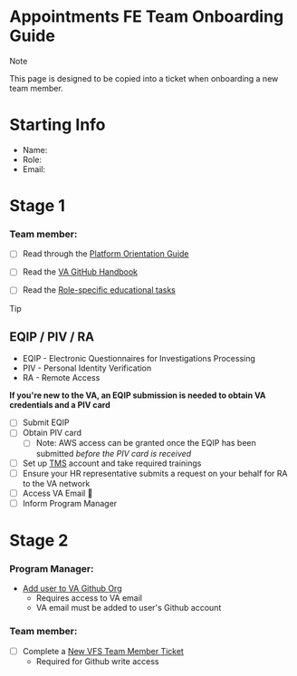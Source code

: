# Appointments FE Team Onboarding Guide

 >[!NOTE]
 >This page is designed to be copied into a ticket when onboarding a new team member.
>

# Starting Info
* Name:
* Role: 
* Email:

# Stage 1
### Team member:
- [ ] Read through the [Platform Orientation Guide](https://depo-platform-documentation.scrollhelp.site/getting-started/platform-orientation)
- [ ] Read the [VA GitHub Handbook](https://department-of-veterans-affairs.github.io/github-handbook/guides)
- [ ] Read the [Role-specific educational tasks](https://depo-platform-documentation.scrollhelp.site/getting-started/educational-tasks#Educationaltasks-Role-specificeducationaltasks)


> [!TIP]
> ## EQIP / PIV / RA
>
>- EQIP - Electronic Questionnaires for Investigations Processing
>- PIV - Personal Identity Verification
>- RA - Remote Access

**If you're new to the VA, an EQIP submission is needed to obtain VA credentials and a PIV card**

- [ ] Submit EQIP
- [ ] Obtain PIV card
     - [ ] Note: AWS access can be granted once the EQIP has been submitted _before the PIV card is received_
- [ ] Set up [TMS](https://www.tms.va.gov/secureauth35/SecureAuth.aspx) account and take required trainings
- [ ] Ensure your HR representative submits a request on your behalf for RA to the VA network
- [ ] Access VA Email 🎉
- [ ] Inform Program Manager

# Stage 2

### Program Manager:

- [Add user to VA Github Org](https://github.com/department-of-veterans-affairs/github-user-requests/issues/new?template=add-user.yml)
     - Requires access to VA email
     - VA email must be added to user's Github account
  
### Team member:
- [ ] Complete a [New VFS Team Member Ticket](https://github.com/department-of-veterans-affairs/va.gov-team/issues/new?template=New-VFS-Team-Member.yml)
     - Required for Github write access  

